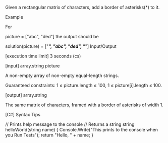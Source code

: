 Given a rectangular matrix of characters, add a border of asterisks(*) to it.

Example

For

picture = ["abc",
           "ded"]
the output should be

solution(picture) = ["*****",
                      "*abc*",
                      "*ded*",
                      "*****"]
Input/Output

[execution time limit] 3 seconds (cs)

[input] array.string picture

A non-empty array of non-empty equal-length strings.

Guaranteed constraints:
1 ≤ picture.length ≤ 100,
1 ≤ picture[i].length ≤ 100.

[output] array.string

The same matrix of characters, framed with a border of asterisks of width 1.

[C#] Syntax Tips

// Prints help message to the console
// Returns a string
string helloWorld(string name) {
    Console.Write("This prints to the console when you Run Tests");
    return "Hello, " + name;
}
